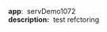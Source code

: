 <b style="margin-left= 0px;">app</b>:&nbsp; 
servDemo1072
<br>
<b style="margin-left= 0px;">description:</b>&nbsp; test refctoring  
